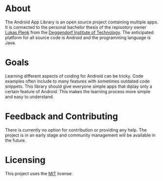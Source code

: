 # About
The Android App Library is an open source project containing multiple apps. It is connected to the personal bachelor thesis of the repisotory owner [Lukas Plenk](https://github.com/LukPle) from the [Deggendorf Institute of Technology](https://www.th-deg.de/en). The anticipated platform for all source code is Android and the programming language is Java. 
# Goals
Learning different aspects of coiding for Android can be tricky. Code examples often include to many features with sometimes outdated code snippets. This library should give everyone simple apps that diplay only a certain feature of Android. This makes the learning process more simple and easy to understand.
# Feedback and Contributing
There is currently no option for contribution or providing any help. The project is in an early stage and community management will be available in the future.
# Licensing
This project uses the [MIT](LICENSE) license.
